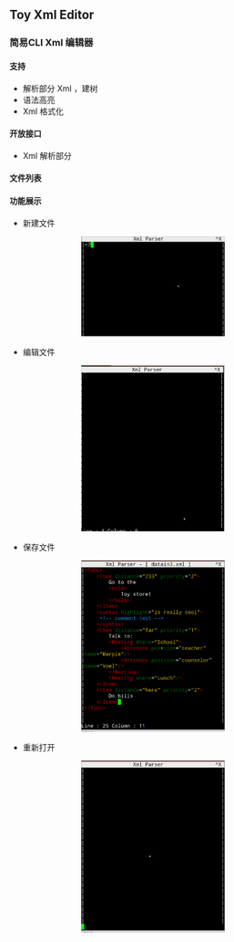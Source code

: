 ## Toy Xml Editor
### 简易CLI Xml 编辑器

#### 支持
- 解析部分 Xml ，建树
- 语法高亮
- Xml 格式化

#### 开放接口
- Xml 解析部分

#### 文件列表

#### 功能展示

- 新建文件
<center><img src="./docs/test2_edit.gif" style="height:50%;width:50%;"></center>

- 编辑文件
<center><img src="./docs/test3_edit_file.gif" style="height:50%;width:50%;"></center>

- 保存文件
<center><img src="./docs/test4_save_file.gif" style="height:50%;width:50%;"></center>

- 重新打开
<center><img src="./docs/test5_reopen_file.gif" style="height:50%;width:50%;"></center>
